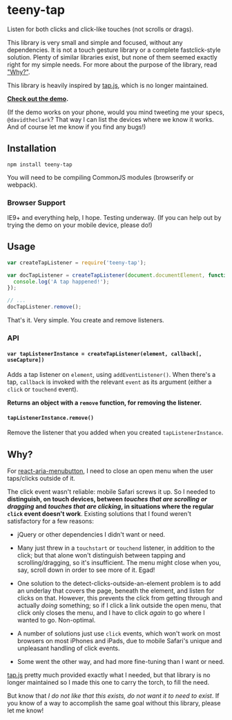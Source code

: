 # teeny-tap

Listen for both clicks and click-like touches (not scrolls or drags).

This library is very small and simple and focused, without any dependencies.
It is not a touch gesture library or a complete fastclick-style solution.
Plenty of similar libraries exist, but none of them seemed exactly right for
my simple needs. For more about the purpose of the library, read ["Why?"](#why).

This library is heavily inspired by [tap.js](https://github.com/alexgibson/tap.js),
which is no longer maintained.

**[Check out the demo](http://davidtheclark.github.io/teeny-tap/demo/).**

(If the demo works on your phone, would you mind tweeting me your specs,
`@davidtheclark`? That way I can list the devices where we know it works.
And of course let me know if you find any bugs!)

## Installation

```
npm install teeny-tap
```

You will need to be compiling CommonJS modules (browserify or webpack).

### Browser Support

IE9+ and everything help, I hope. Testing underway.
(If you can help out by trying the demo on your mobile device, please do!)

## Usage

```js
var createTapListener = require('teeny-tap');

var docTapListener = createTapListener(document.documentElement, function(e) {
  console.log('A tap happened!');
});

// ...
docTapListener.remove();
```

That's it. Very simple. You create and remove listeners.

### API

#### `var tapListenerInstance = createTapListener(element, callback[, useCapture])`

Adds a tap listener on `element`, using `addEventListener()`.
When there's a tap, `callback` is invoked with
the relevant `event` as its argument (either a `click` or `touchend` event).

**Returns an object with a `remove` function, for removing the listener.**

#### `tapListenerInstance.remove()`

Remove the listener that you added when you created `tapListenerInstance`.

## Why?

For
[react-aria-menubutton](https://github.com/davidtheclark/react-aria-menubutton),
I need to close an open menu when the user taps/clicks outside of it.

The click event wasn't reliable: mobile Safari screws it up.
So I needed to **distinguish, on touch devices, between *touches
that are scrolling or dragging* and *touches that are clicking*,
in situations where the regular `click` event doesn't work**.
Existing solutions that I found weren't satisfactory for a few reasons:

- jQuery or other dependencies I didn't want or need.

- Many just threw in a `touchstart` or `touchend`
listener, in addition to the click; but that alone won't distinguish
between tapping and scrolling/dragging, so it's insufficient.
The menu might close when you, say, scroll down in order to see more of it.
Egad!

- One solution to the detect-clicks-outside-an-element problem is to add an
underlay that covers the page, beneath the element, and listen for clicks on that.
However, this prevents the click from getting through and actually
*doing* something; so if I click a link outside the open menu,
that click only closes the menu, and I have to click *again* to
go where I wanted to go. Non-optimal.

- A number of solutions just use `click` events, which won't
work on most browsers on most iPhones and iPads, due to
mobile Safari's unique and unpleasant handling of click events.

- Some went the other way, and had more fine-tuning than I want or need.

[tap.js](https://github.com/alexgibson/tap.js) pretty much provided exactly what I needed,
but that library is no longer maintained so I made this one to carry the torch,
to fill the need.

But know that *I do not like that this exists, do not want it to need to exist*.
If you know of a way to accomplish the same goal without this library,
please let me know!
